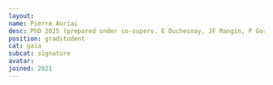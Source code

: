 ```yaml
---
layout:
name: Pierre Auriai
desc: PhD 2025 (prepared under co-superv. E Duchesnay, JF Mangin, P Gorin, A Grigis)
position: gradstudent
cat: gaia
subcat: signature
avatar:
joined: 2021
---
```


